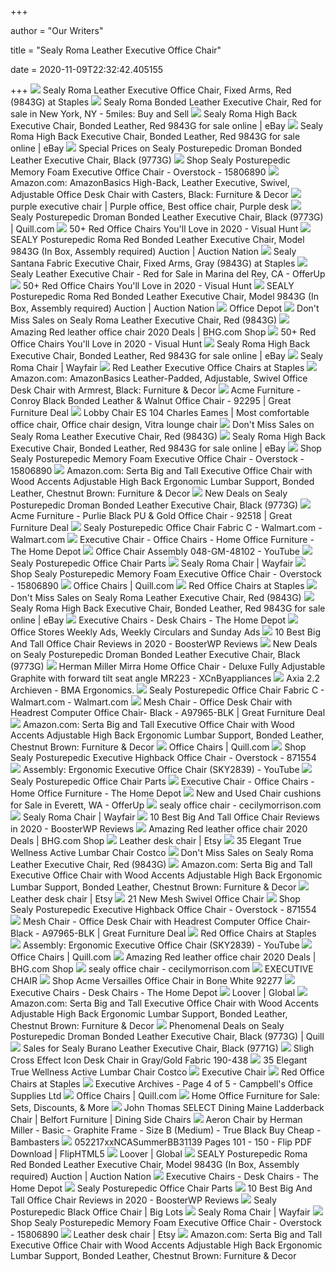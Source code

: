 +++
        
author = "Our Writers"
        
title = "Sealy Roma Leather Executive Office Chair"
        
date = 2020-11-09T22:32:42.405155
        
+++
[ ![](https://www.staples-3p.com/s7/is/image/Staples/sp48117494_sc7?wid=512&hei=512)](https://www.staples-3p.com/s7/is/image/Staples/sp48117494_sc7?wid=512&hei=512) Sealy Roma Leather Executive Office Chair, Fixed Arms, Red (9843G) at  Staples
[ ![](https://s.5milesapp.com/deleted/fivemiles/image/upload/h2x2yifucnwbew2j9zja/1450542966.jpg)](https://s.5milesapp.com/deleted/fivemiles/image/upload/h2x2yifucnwbew2j9zja/1450542966.jpg) Sealy Roma Bonded Leather Executive Chair, Red for sale in New York, NY -  5miles: Buy and Sell
[ ![](https://i.ebayimg.com/00/s/ODAwWDgwMA==/z/MDIAAOSwtMVeopB~/$_12.JPG?set_id=8800005007)](https://i.ebayimg.com/00/s/ODAwWDgwMA==/z/MDIAAOSwtMVeopB~/$_12.JPG?set_id=8800005007) Sealy Roma High Back Executive Chair, Bonded Leather, Red 9843G for sale  online | eBay
[ ![](https://i.ebayimg.com/images/g/ejQAAOSwGz9fViRh/s-l225.jpg)](https://i.ebayimg.com/images/g/ejQAAOSwGz9fViRh/s-l225.jpg) Sealy Roma High Back Executive Chair, Bonded Leather, Red 9843G for sale  online | eBay
[ ![](https://images.prod.meredith.com/product/c69765b8f30e8f6d3533a26e9a6c04e3/1557554132416/l/sealy-posturpedic-droman-executive-chair)](https://images.prod.meredith.com/product/c69765b8f30e8f6d3533a26e9a6c04e3/1557554132416/l/sealy-posturpedic-droman-executive-chair) Special Prices on Sealy Posturepedic Droman Bonded Leather Executive Chair,  Black (9773G)
[ ![](https://ak1.ostkcdn.com/images/products/15806890/Sealy-Posturepedic-Memory-Foam-Executive-Office-Chair-608c2ce4-e29b-4a4d-a237-c0d76883887c.jpg)](https://ak1.ostkcdn.com/images/products/15806890/Sealy-Posturepedic-Memory-Foam-Executive-Office-Chair-608c2ce4-e29b-4a4d-a237-c0d76883887c.jpg) Shop Sealy Posturepedic Memory Foam Executive Office Chair - Overstock -  15806890
[ ![](https://m.media-amazon.com/images/I/41ZExXTss7L._AC_SS350_.jpg)](https://m.media-amazon.com/images/I/41ZExXTss7L._AC_SS350_.jpg) Amazon.com: AmazonBasics High-Back, Leather Executive, Swivel, Adjustable Office  Desk Chair with Casters, Black: Furniture & Decor
[ ![](https://i.pinimg.com/originals/11/48/37/1148377f668eed3a2c23652cbea2138a.jpg)](https://i.pinimg.com/originals/11/48/37/1148377f668eed3a2c23652cbea2138a.jpg) purple executive chair | Purple office, Best office chair, Purple desk
[ ![](https://www.quill.com/is/image/Quill/sp60492363_s7?$img320$)](https://www.quill.com/is/image/Quill/sp60492363_s7?$img320$) Sealy Posturepedic Droman Bonded Leather Executive Chair, Black (9773G) |  Quill.com
[ ![](https://visualhunt.com/photos/11/executive-office-chair-pu-leather-racing-style-bucket-desk.jpg?s=pi)](https://visualhunt.com/photos/11/executive-office-chair-pu-leather-racing-style-bucket-desk.jpg?s=pi) 50+ Red Office Chairs You'll Love in 2020 - Visual Hunt
[ ![](https://diot0a7o18hoz.cloudfront.net/archive_images/1714/195005/195005_1884424.JPG)](https://diot0a7o18hoz.cloudfront.net/archive_images/1714/195005/195005_1884424.JPG) SEALY Posturepedic Roma Red Bonded Leather Executive Chair, Model 9843G (In  Box, Assembly required) Auction | Auction Nation
[ ![](https://www.staples-3p.com/s7/is/image/Staples/m003579094_sc7?$std$)](https://www.staples-3p.com/s7/is/image/Staples/m003579094_sc7?$std$) Sealy Santana Fabric Executive Chair, Fixed Arms, Gray (9843G) at Staples
[ ![](https://photos.offerup.com/xRXbK5fOEwIFTbeLUfmyZEUUdU4=/450x800/7873/787338bc327747d58ae024bcc9ea1f16.jpg)](https://photos.offerup.com/xRXbK5fOEwIFTbeLUfmyZEUUdU4=/450x800/7873/787338bc327747d58ae024bcc9ea1f16.jpg) Sealy Leather Executive Chair - Red for Sale in Marina del Rey, CA - OfferUp
[ ![](https://visualhunt.com/photos/11/hoxton-contemporary-style-red-leather-faced-executive.jpg?s=pi)](https://visualhunt.com/photos/11/hoxton-contemporary-style-red-leather-faced-executive.jpg?s=pi) 50+ Red Office Chairs You'll Love in 2020 - Visual Hunt
[ ![](https://diot0a7o18hoz.cloudfront.net/archive_images/1714/195005/195005_2505322.JPG)](https://diot0a7o18hoz.cloudfront.net/archive_images/1714/195005/195005_2505322.JPG) SEALY Posturepedic Roma Red Bonded Leather Executive Chair, Model 9843G (In  Box, Assembly required) Auction | Auction Nation
[ ![](https://media.officedepot.com/image/upload/b_rgb:FFFFFF,c_pad,dpr_1.0,f_auto,h_1333,q_auto,w_1000/c_pad,h_1333,w_1000/v1/products/620780/620780_p_sealy_high_back_leather_chair_headrest?pgw=1&pgwact=1)](https://media.officedepot.com/image/upload/b_rgb:FFFFFF,c_pad,dpr_1.0,f_auto,h_1333,q_auto,w_1000/c_pad,h_1333,w_1000/v1/products/620780/620780_p_sealy_high_back_leather_chair_headrest?pgw=1&pgwact=1) Office Depot
[ ![](https://images.prod.meredith.com/product/abef6172f7a78dde934a604150ad1c53/1596794729438/m/acme-dudley-executive-office-chair-in-rust-top-grain-leather-modern-and-contemporary-red-adjustable-height-leather-executive-chairs-assembly)](https://images.prod.meredith.com/product/abef6172f7a78dde934a604150ad1c53/1596794729438/m/acme-dudley-executive-office-chair-in-rust-top-grain-leather-modern-and-contemporary-red-adjustable-height-leather-executive-chairs-assembly) Don't Miss Sales on Sealy Roma Leather Executive Chair, Red (9843G)
[ ![](https://images.prod.meredith.com/product/1ee71011abeb4d367f9af8d64f28eecf/1596794849594/m/acme-haggar-executive-office-chair-in-vintage-red-top-grain-leather-modern-and-contemporary-red-adjustable-height-leather-executive-chairs)](https://images.prod.meredith.com/product/1ee71011abeb4d367f9af8d64f28eecf/1596794849594/m/acme-haggar-executive-office-chair-in-vintage-red-top-grain-leather-modern-and-contemporary-red-adjustable-height-leather-executive-chairs) Amazing Red leather office chair 2020 Deals | BHG.com Shop
[ ![](https://visualhunt.com/photos/11/devoko-ergonomic-gaming-chair-racing-style-adjustable-height-high-back-pc-computer-chair-with-headrest-and-lumbar-massage-support-executive-office-chair.jpg?s=pi)](https://visualhunt.com/photos/11/devoko-ergonomic-gaming-chair-racing-style-adjustable-height-high-back-pc-computer-chair-with-headrest-and-lumbar-massage-support-executive-office-chair.jpg?s=pi) 50+ Red Office Chairs You'll Love in 2020 - Visual Hunt
[ ![](https://i.ebayimg.com/images/g/yxAAAOSw8vtfgWEK/s-l225.jpg)](https://i.ebayimg.com/images/g/yxAAAOSw8vtfgWEK/s-l225.jpg) Sealy Roma High Back Executive Chair, Bonded Leather, Red 9843G for sale  online | eBay
[ ![](https://secure.img1-fg.wfcdn.com/im/70391315/resize-h600-w600%5Ecompr-r85/1244/124431751/Roma+Patio+Chair+with+Sunbrella+Cushions.jpg)](https://secure.img1-fg.wfcdn.com/im/70391315/resize-h600-w600%5Ecompr-r85/1244/124431751/Roma+Patio+Chair+with+Sunbrella+Cushions.jpg) Sealy Roma Chair | Wayfair
[ ![](https://www.staples-3p.com/s7/is/image/Staples/sp81611514_sc7?$std$)](https://www.staples-3p.com/s7/is/image/Staples/sp81611514_sc7?$std$) Red Leather Executive Office Chairs at Staples
[ ![](https://m.media-amazon.com/images/I/61qsnl-61ML._AC_UL400_.jpg)](https://m.media-amazon.com/images/I/61qsnl-61ML._AC_UL400_.jpg) Amazon.com: AmazonBasics Leather-Padded, Adjustable, Swivel Office Desk  Chair with Armrest, Black: Furniture & Decor
[ ![](https://greatfurnituredeal.com/media/catalog/product/cache/96ecf088ce8f63d57cd5da7bc572a359/9/2/92295.jpg)](https://greatfurnituredeal.com/media/catalog/product/cache/96ecf088ce8f63d57cd5da7bc572a359/9/2/92295.jpg) Acme Furniture - Conroy Black Bonded Leather & Walnut Office Chair - 92295  | Great Furniture Deal
[ ![](https://i.pinimg.com/originals/32/bd/25/32bd25dd50e58569dabc841e086c4bbf.jpg)](https://i.pinimg.com/originals/32/bd/25/32bd25dd50e58569dabc841e086c4bbf.jpg) Lobby Chair ES 104 Charles Eames | Most comfortable office chair, Office  chair design, Vitra lounge chair
[ ![](https://assets.marthastewart.com/styles/wmax-570/d38/wood-desk-with-red-chair-8351-1fdd9c97/wood-desk-with-red-chair-8351-1fdd9c97_sq.jpg)](https://assets.marthastewart.com/styles/wmax-570/d38/wood-desk-with-red-chair-8351-1fdd9c97/wood-desk-with-red-chair-8351-1fdd9c97_sq.jpg) Don't Miss Sales on Sealy Roma Leather Executive Chair, Red (9843G)
[ ![](https://i.ebayimg.com/images/g/LTgAAOSwUZdfGoWa/s-l225.jpg)](https://i.ebayimg.com/images/g/LTgAAOSwUZdfGoWa/s-l225.jpg) Sealy Roma High Back Executive Chair, Bonded Leather, Red 9843G for sale  online | eBay
[ ![](https://ak1.ostkcdn.com/images/products/15806890/Sealy-Posturepedic-Memory-Foam-Executive-Office-Chair-9545583b-72f9-4db0-9a6e-ac1ba94e51b1_600.jpg?impolicy=medium)](https://ak1.ostkcdn.com/images/products/15806890/Sealy-Posturepedic-Memory-Foam-Executive-Office-Chair-9545583b-72f9-4db0-9a6e-ac1ba94e51b1_600.jpg?impolicy=medium) Shop Sealy Posturepedic Memory Foam Executive Office Chair - Overstock -  15806890
[ ![](https://images-na.ssl-images-amazon.com/images/I/81KTdtl8dTL._AC_UL160_SR160,160_.jpg)](https://images-na.ssl-images-amazon.com/images/I/81KTdtl8dTL._AC_UL160_SR160,160_.jpg) Amazon.com: Serta Big and Tall Executive Office Chair with Wood Accents  Adjustable High Back Ergonomic Lumbar Support, Bonded Leather, Chestnut  Brown: Furniture & Decor
[ ![](https://images.prod.meredith.com/product/f22dc015ce1ac317427ba37150fccf5b/1580356814542/m/executive-bonded-leather-chair)](https://images.prod.meredith.com/product/f22dc015ce1ac317427ba37150fccf5b/1580356814542/m/executive-bonded-leather-chair) New Deals on Sealy Posturepedic Droman Bonded Leather Executive Chair,  Black (9773G)
[ ![](https://greatfurnituredeal.com/media/catalog/product/cache/96ecf088ce8f63d57cd5da7bc572a359/9/2/92518.jpg)](https://greatfurnituredeal.com/media/catalog/product/cache/96ecf088ce8f63d57cd5da7bc572a359/9/2/92518.jpg) Acme Furniture - Purlie Black PU & Gold Office Chair - 92518 | Great  Furniture Deal
[ ![](https://i5.walmartimages.com/asr/0184e7b0-e3e7-41ca-8bb1-a0217c40eae4_1.5c13febed8af4983525be3ae24f4d2b4.jpeg)](https://i5.walmartimages.com/asr/0184e7b0-e3e7-41ca-8bb1-a0217c40eae4_1.5c13febed8af4983525be3ae24f4d2b4.jpeg) Sealy Posturepedic Office Chair Fabric C - Walmart.com - Walmart.com
[ ![](https://images.homedepot-static.com/catalog/productImages/300/fc/fc5218e5-1c1f-4884-9fb7-1efcd499b4bd_300.jpg)](https://images.homedepot-static.com/catalog/productImages/300/fc/fc5218e5-1c1f-4884-9fb7-1efcd499b4bd_300.jpg) Executive Chair - Office Chairs - Home Office Furniture - The Home Depot
[ ![](https://i.ytimg.com/vi/KOFl7Gx5sBs/maxresdefault.jpg)](https://i.ytimg.com/vi/KOFl7Gx5sBs/maxresdefault.jpg) Office Chair Assembly 048-GM-48102 - YouTube
[ ![](http://www.goodofficechairs.com/images/sealy-posturepedic-office-chair-parts.jpg)](http://www.goodofficechairs.com/images/sealy-posturepedic-office-chair-parts.jpg) Sealy Posturepedic Office Chair Parts
[ ![](https://secure.img1-fg.wfcdn.com/im/23942184/resize-h310-w310%5Ecompr-r85/3713/37137778/roma-side-chair.jpg)](https://secure.img1-fg.wfcdn.com/im/23942184/resize-h310-w310%5Ecompr-r85/3713/37137778/roma-side-chair.jpg) Sealy Roma Chair | Wayfair
[ ![](https://ak1.ostkcdn.com/images/products/15806890/Sealy-Posturepedic-Memory-Foam-Executive-Office-Chair-a1d73931-15bd-4a71-bd4b-529da7b62048.jpg)](https://ak1.ostkcdn.com/images/products/15806890/Sealy-Posturepedic-Memory-Foam-Executive-Office-Chair-a1d73931-15bd-4a71-bd4b-529da7b62048.jpg) Shop Sealy Posturepedic Memory Foam Executive Office Chair - Overstock -  15806890
[ ![](https://www.quill.com/is/image/Quill/sp9611226_s7?$156$)](https://www.quill.com/is/image/Quill/sp9611226_s7?$156$) Office Chairs | Quill.com
[ ![](https://www.staples-3p.com/s7/is/image/Staples/sp41817368_sc7?$std$)](https://www.staples-3p.com/s7/is/image/Staples/sp41817368_sc7?$std$) Red Office Chairs at Staples
[ ![](https://images.prod.meredith.com/product/2511488cba85d982a58c8c70eb255a5a/1596189845986/m/serta-hannah-i-bonded-leather-executive-chair-biscuit-43670g)](https://images.prod.meredith.com/product/2511488cba85d982a58c8c70eb255a5a/1596189845986/m/serta-hannah-i-bonded-leather-executive-chair-biscuit-43670g) Don't Miss Sales on Sealy Roma Leather Executive Chair, Red (9843G)
[ ![](https://i.ebayimg.com/images/g/FoMAAOSwOh1ekXME/s-l225.jpg)](https://i.ebayimg.com/images/g/FoMAAOSwOh1ekXME/s-l225.jpg) Sealy Roma High Back Executive Chair, Bonded Leather, Red 9843G for sale  online | eBay
[ ![](https://images.homedepot-static.com/productImages/03f1c27a-b925-48a9-afb5-f047c7057966/svn/black-boss-office-executive-chairs-b7501-64_400_compressed.jpg)](https://images.homedepot-static.com/productImages/03f1c27a-b925-48a9-afb5-f047c7057966/svn/black-boss-office-executive-chairs-b7501-64_400_compressed.jpg) Executive Chairs - Desk Chairs - The Home Depot
[ ![](http://www.iweeklyads.com/wp-content/uploads/2018/03/Staples_March4_2018-200x200.jpg)](http://www.iweeklyads.com/wp-content/uploads/2018/03/Staples_March4_2018-200x200.jpg) Office Stores Weekly Ads, Weekly Circulars and Sunday Ads
[ ![](https://boosterwp.com/reviews/wp-content/uploads/2020/01/B0116W5B5O.jpg)](https://boosterwp.com/reviews/wp-content/uploads/2020/01/B0116W5B5O.jpg) 10 Best Big And Tall Office Chair Reviews in 2020 - BoosterWP Reviews
[ ![](https://images.prod.meredith.com/product/41a627ee06211948851357aac4e944a6/1601784127526/m/executive-bonded-leather-chair)](https://images.prod.meredith.com/product/41a627ee06211948851357aac4e944a6/1601784127526/m/executive-bonded-leather-chair) New Deals on Sealy Posturepedic Droman Bonded Leather Executive Chair,  Black (9773G)
[ ![](http://tinyurl.com/albx8q/51tgSYL91ML.jpg)](http://tinyurl.com/albx8q/51tgSYL91ML.jpg) Herman Miller Mirra Home Office Chair - Deluxe Fully Adjustable Graphite  with forward tilt seat angle MR223 - XCnByappliances
[ ![](https://www.bma-ergonomics.com/en/wp-content/uploads/2015/01/axia-2-2-white-side-red-2.jpg)](https://www.bma-ergonomics.com/en/wp-content/uploads/2015/01/axia-2-2-white-side-red-2.jpg) Axia 2.2 Archieven - BMA Ergonomics.
[ ![](https://i5.walmartimages.com/asr/8c81218b-c110-4492-9892-17a9a8ead99f_1.b0d6c4c9de5256b125ea04d699978a74.jpeg)](https://i5.walmartimages.com/asr/8c81218b-c110-4492-9892-17a9a8ead99f_1.b0d6c4c9de5256b125ea04d699978a74.jpeg) Sealy Posturepedic Office Chair Fabric C - Walmart.com - Walmart.com
[ ![](https://greatfurnituredeal.com/media/catalog/product/cache/96ecf088ce8f63d57cd5da7bc572a359/9/7/97055146-61c0-455d-936e-607c4f5965c1_1.debb17262bb873dcc1a64722384132e4.jpeg)](https://greatfurnituredeal.com/media/catalog/product/cache/96ecf088ce8f63d57cd5da7bc572a359/9/7/97055146-61c0-455d-936e-607c4f5965c1_1.debb17262bb873dcc1a64722384132e4.jpeg) Mesh Chair - Office Desk Chair with Headrest Computer Office Chair- Black -  A97965-BLK | Great Furniture Deal
[ ![](https://m.media-amazon.com/images/I/81STnAcAJPL._AC_UL400_.jpg)](https://m.media-amazon.com/images/I/81STnAcAJPL._AC_UL400_.jpg) Amazon.com: Serta Big and Tall Executive Office Chair with Wood Accents  Adjustable High Back Ergonomic Lumbar Support, Bonded Leather, Chestnut  Brown: Furniture & Decor
[ ![](https://www.quill.com/is/image/Quill/sp20343416_s7?$156$)](https://www.quill.com/is/image/Quill/sp20343416_s7?$156$) Office Chairs | Quill.com
[ ![](https://ak1.ostkcdn.com/images/products/P957362.jpg)](https://ak1.ostkcdn.com/images/products/P957362.jpg) Shop Sealy Posturepedic Executive Highback Office Chair - Overstock - 871554
[ ![](https://i.ytimg.com/vi/s6tSBINNpD0/maxresdefault.jpg)](https://i.ytimg.com/vi/s6tSBINNpD0/maxresdefault.jpg) Assembly: Ergonomic Executive Office Chair (SKY2839) - YouTube
[ ![](http://www.goodofficechairs.com/images/serta-sealy-posturepedic-office-chair-parts.jpg)](http://www.goodofficechairs.com/images/serta-sealy-posturepedic-office-chair-parts.jpg) Sealy Posturepedic Office Chair Parts
[ ![](https://images.homedepot-static.com/productImages/f316b13d-6e14-404a-854e-1888c191d8ce/svn/gray-techni-mobili-executive-chairs-rta-2023-gry-64_400.jpg)](https://images.homedepot-static.com/productImages/f316b13d-6e14-404a-854e-1888c191d8ce/svn/gray-techni-mobili-executive-chairs-rta-2023-gry-64_400.jpg) Executive Chair - Office Chairs - Home Office Furniture - The Home Depot
[ ![](https://photos.offerup.com/TDlqB9N_J7OmJ188nVs0G_h3_Ig=/300x400/eec6/eec6efb651ea4303a998f266a83bac07.jpg)](https://photos.offerup.com/TDlqB9N_J7OmJ188nVs0G_h3_Ig=/300x400/eec6/eec6efb651ea4303a998f266a83bac07.jpg) New and Used Chair cushions for Sale in Everett, WA - OfferUp
[ ![](https://i.pinimg.com/564x/82/f0/2b/82f02bbd72c8831f2691eeb884cd9748.jpg)](https://i.pinimg.com/564x/82/f0/2b/82f02bbd72c8831f2691eeb884cd9748.jpg)     sealy office chair - cecilymorrison.com
[ ![](https://secure.img1-fg.wfcdn.com/im/04577030/resize-h160-w160%5Ecompr-r85/1155/115581406/Roma+Patio+Chair+with+Cushions.jpg)](https://secure.img1-fg.wfcdn.com/im/04577030/resize-h160-w160%5Ecompr-r85/1155/115581406/Roma+Patio+Chair+with+Cushions.jpg) Sealy Roma Chair | Wayfair
[ ![](https://boosterwp.com/reviews/wp-content/uploads/2020/01/B072X6BZCV.jpg)](https://boosterwp.com/reviews/wp-content/uploads/2020/01/B072X6BZCV.jpg) 10 Best Big And Tall Office Chair Reviews in 2020 - BoosterWP Reviews
[ ![](https://images.prod.meredith.com/product/259c619271a5a9fce178f8cf3991d82b/1598133706855/m/red-barrel-studio-brookline-task-chair-secm5165-upholstery-material-black-executive-leather)](https://images.prod.meredith.com/product/259c619271a5a9fce178f8cf3991d82b/1598133706855/m/red-barrel-studio-brookline-task-chair-secm5165-upholstery-material-black-executive-leather) Amazing Red leather office chair 2020 Deals | BHG.com Shop
[ ![](https://i.etsystatic.com/21161763/c/600/476/0/123/il/68f61c/2595565068/il_340x270.2595565068_feig.jpg)](https://i.etsystatic.com/21161763/c/600/476/0/123/il/68f61c/2595565068/il_340x270.2595565068_feig.jpg) Leather desk chair | Etsy
[ ![](https://lh6.googleusercontent.com/proxy/miJ55QN-pkKslzjckGzxUVXV331mLw46HIUhMKn_gl6Bp1AWdh7XVZXFzCdjvJ-_j54SOck2_9oiHNQcjZIYeKlW79Jfd2UUU4OnnIcFFMPOkdpr4wqjrYyDEDoh_1U39ShDc7IOaU0XOs15VzZRvjYRFg-f01__SgMo749CiH-v9AwPL9zOg6mU1hDPdJTYbO3tC8y85jj1k7d604SunmInXcGM_x5M77tzV5TW-55i49Om2WR5FKNw4ANQwGsfz9pMt5GGnkxCwRKt5O3EuXaqjaKt39PGW33YvVSaThuLPA=w1200-h630-p-k-no-nu)](https://lh6.googleusercontent.com/proxy/miJ55QN-pkKslzjckGzxUVXV331mLw46HIUhMKn_gl6Bp1AWdh7XVZXFzCdjvJ-_j54SOck2_9oiHNQcjZIYeKlW79Jfd2UUU4OnnIcFFMPOkdpr4wqjrYyDEDoh_1U39ShDc7IOaU0XOs15VzZRvjYRFg-f01__SgMo749CiH-v9AwPL9zOg6mU1hDPdJTYbO3tC8y85jj1k7d604SunmInXcGM_x5M77tzV5TW-55i49Om2WR5FKNw4ANQwGsfz9pMt5GGnkxCwRKt5O3EuXaqjaKt39PGW33YvVSaThuLPA=w1200-h630-p-k-no-nu) 35 Elegant True Wellness Active Lumbar Chair Costco
[ ![](https://images.prod.meredith.com/product/7edc5b6ce3316687dc607f4c295ee5ca/1576927983409/m/eurotech-ergohuman-ergonomic-executive-leather-chair-ergonomic-executive-leather-chair-black)](https://images.prod.meredith.com/product/7edc5b6ce3316687dc607f4c295ee5ca/1576927983409/m/eurotech-ergohuman-ergonomic-executive-leather-chair-ergonomic-executive-leather-chair-black) Don't Miss Sales on Sealy Roma Leather Executive Chair, Red (9843G)
[ ![](https://images-na.ssl-images-amazon.com/images/I/419op6fzYKL._AC_UL320_SR228,320_.jpg)](https://images-na.ssl-images-amazon.com/images/I/419op6fzYKL._AC_UL320_SR228,320_.jpg) Amazon.com: Serta Big and Tall Executive Office Chair with Wood Accents  Adjustable High Back Ergonomic Lumbar Support, Bonded Leather, Chestnut  Brown: Furniture & Decor
[ ![](https://i.etsystatic.com/21161763/c/2500/1987/0/373/il/90275a/2653729317/il_340x270.2653729317_624v.jpg)](https://i.etsystatic.com/21161763/c/2500/1987/0/373/il/90275a/2653729317/il_340x270.2653729317_624v.jpg) Leather desk chair | Etsy
[ ![](https://master.buerostuhl24.eu/out/pictures/360/670900/00/001.jpg)](https://master.buerostuhl24.eu/out/pictures/360/670900/00/001.jpg) 21 New Mesh Swivel Office Chair
[ ![](https://ak1.ostkcdn.com/images/products/3/MLA957362.jpg?impolicy=medium)](https://ak1.ostkcdn.com/images/products/3/MLA957362.jpg?impolicy=medium) Shop Sealy Posturepedic Executive Highback Office Chair - Overstock - 871554
[ ![](https://greatfurnituredeal.com/media/catalog/product/cache/d21abacb3901e261c81c8ad82348108a/d/d/dd67dc4f-e646-42db-be21-0aef1a620070_1.cb84d6d68a987007787b5796c3ee5087.jpeg)](https://greatfurnituredeal.com/media/catalog/product/cache/d21abacb3901e261c81c8ad82348108a/d/d/dd67dc4f-e646-42db-be21-0aef1a620070_1.cb84d6d68a987007787b5796c3ee5087.jpeg) Mesh Chair - Office Desk Chair with Headrest Computer Office Chair- Black -  A97965-BLK | Great Furniture Deal
[ ![](https://www.staples-3p.com/s7/is/image/Staples/s1029406_sc7?$std$)](https://www.staples-3p.com/s7/is/image/Staples/s1029406_sc7?$std$) Red Office Chairs at Staples
[ ![](https://i.ytimg.com/vi/s6tSBINNpD0/hqdefault.jpg)](https://i.ytimg.com/vi/s6tSBINNpD0/hqdefault.jpg) Assembly: Ergonomic Executive Office Chair (SKY2839) - YouTube
[ ![](https://www.quill.com/is/image/Quill/s1186328_s7?$156$)](https://www.quill.com/is/image/Quill/s1186328_s7?$156$) Office Chairs | Quill.com
[ ![](https://images.prod.meredith.com/product/bb964ac73ef7468bfbbbaf2fcd562c00/1576928486315/m/homcom-high-back-reclining-pu-leather-executive-home-office-chair-with-retractable-footrest-red-high-back)](https://images.prod.meredith.com/product/bb964ac73ef7468bfbbbaf2fcd562c00/1576928486315/m/homcom-high-back-reclining-pu-leather-executive-home-office-chair-with-retractable-footrest-red-high-back) Amazing Red leather office chair 2020 Deals | BHG.com Shop
[ ![](https://www.onedayonly.co.za/resources/images/products/415762.jpg?v=202007090005)](https://www.onedayonly.co.za/resources/images/products/415762.jpg?v=202007090005)     sealy office chair - cecilymorrison.com
[ ![](x-raw-image:///156864925d1fc0214ee30ab3e5ce049fa3286892957da8042c90bac68c1447bc)](x-raw-image:///156864925d1fc0214ee30ab3e5ce049fa3286892957da8042c90bac68c1447bc) EXECUTIVE CHAIR
[ ![](https://emmamason.com/pub/media/catalog/product/cache/b5610663158c5133b9d15cbb4e20d947/9/2/92277_l.jpg)](https://emmamason.com/pub/media/catalog/product/cache/b5610663158c5133b9d15cbb4e20d947/9/2/92277_l.jpg) Shop Acme Versailles Office Chair in Bone White 92277
[ ![](https://images.homedepot-static.com/productImages/5368bdee-9b1f-4daa-8cc9-dd8b8fb70242/svn/vintage-whiskey-acme-furniture-executive-chairs-92416-64_400_compressed.jpg)](https://images.homedepot-static.com/productImages/5368bdee-9b1f-4daa-8cc9-dd8b8fb70242/svn/vintage-whiskey-acme-furniture-executive-chairs-92416-64_400_compressed.jpg) Executive Chairs - Desk Chairs - The Home Depot
[ ![](https://www.globalfurnituregroup.com/assets/generated_images/series/models/257/257-0.jpg)](https://www.globalfurnituregroup.com/assets/generated_images/series/models/257/257-0.jpg) Loover | Global
[ ![](https://images-na.ssl-images-amazon.com/images/I/514Pze%2BARuL._AC_.jpg)](https://images-na.ssl-images-amazon.com/images/I/514Pze%2BARuL._AC_.jpg) Amazon.com: Serta Big and Tall Executive Office Chair with Wood Accents  Adjustable High Back Ergonomic Lumbar Support, Bonded Leather, Chestnut  Brown: Furniture & Decor
[ ![](https://images.prod.meredith.com/product/28f6e20df22a1a2f8b5e7aea5f7ffa64/1581415330784/m/serta-bonded-leather-executive-chair-black-chr200097-quill)](https://images.prod.meredith.com/product/28f6e20df22a1a2f8b5e7aea5f7ffa64/1581415330784/m/serta-bonded-leather-executive-chair-black-chr200097-quill) Phenomenal Deals on Sealy Posturepedic Droman Bonded Leather Executive Chair,  Black (9773G) | Quill
[ ![](https://images.prod.meredith.com/product/f878e5a9d218ad2a7cdc29432046a0b7/1576928979677/m/ergonomic-black-leather-executive-office-chair-black)](https://images.prod.meredith.com/product/f878e5a9d218ad2a7cdc29432046a0b7/1576928979677/m/ergonomic-black-leather-executive-office-chair-black) Sales for Sealy Burano Leather Executive Chair, Black (9771G)
[ ![](https://emmamason.com/pub/media/catalog/product/cache/0bbf680c47807535826f3e258006f641/1/9/190_438_4109_71_front_silo.jpg)](https://emmamason.com/pub/media/catalog/product/cache/0bbf680c47807535826f3e258006f641/1/9/190_438_4109_71_front_silo.jpg) Sligh Cross Effect Icon Desk Chair in Gray/Gold Fabric 190-438
[ ![](https://4.bp.blogspot.com/-AbSlyoUaogM/WD2gfPbxLDI/AAAAAAAAKXo/9QqxyAA5RGgV5zQpqisUbUwHw0fveGChgCLcB/s1600/costco-true-innovations-true-wellness-active-lumbar-chair-733288.JPG)](https://4.bp.blogspot.com/-AbSlyoUaogM/WD2gfPbxLDI/AAAAAAAAKXo/9QqxyAA5RGgV5zQpqisUbUwHw0fveGChgCLcB/s1600/costco-true-innovations-true-wellness-active-lumbar-chair-733288.JPG) 35 Elegant True Wellness Active Lumbar Chair Costco
[ ![](x-raw-image:///669172c50a1a756da75d1787e09e8f5060f7c96ec7262ed0e93d9cc4abe50e64)](x-raw-image:///669172c50a1a756da75d1787e09e8f5060f7c96ec7262ed0e93d9cc4abe50e64) Executive Chair
[ ![](https://www.staples-3p.com/s7/is/image/Staples/sp35442584_sc7?$std$)](https://www.staples-3p.com/s7/is/image/Staples/sp35442584_sc7?$std$) Red Office Chairs at Staples
[ ![](http://www.campbellsofficesupplies.net/wp-content/uploads/sites/111/2016/11/43809-1-400x400.jpg)](http://www.campbellsofficesupplies.net/wp-content/uploads/sites/111/2016/11/43809-1-400x400.jpg) Executive Archives - Page 4 of 5 - Campbell's Office Supplies Ltd
[ ![](https://www.quill.com/is/image/Quill/sp45458725_s7?$156$)](https://www.quill.com/is/image/Quill/sp45458725_s7?$156$) Office Chairs | Quill.com
[ ![](https://assets.roomstogo.com/gray_tiles_office_chairs_945x661__1_.png?cache-id=deff84269a66637d942402d6ad5c61c4)](https://assets.roomstogo.com/gray_tiles_office_chairs_945x661__1_.png?cache-id=deff84269a66637d942402d6ad5c61c4) Home Office Furniture for Sale: Sets, Discounts, & More
[ ![](https://imageresizer.furnituredealer.net/img/remote/images.furnituredealer.net/img/products%2Fjohn_thomas%2Fcolor%2Fselect_c-217b-b.jpg?width=878&height=600&scale=both&trim.threshold=80)](https://imageresizer.furnituredealer.net/img/remote/images.furnituredealer.net/img/products%2Fjohn_thomas%2Fcolor%2Fselect_c-217b-b.jpg?width=878&height=600&scale=both&trim.threshold=80) John Thomas SELECT Dining Maine Ladderback Chair | Belfort Furniture |  Dining Side Chairs
[ ![](http://ecx.images-amazon.com/images/I/41CKLwLdCzL.jpg)](http://ecx.images-amazon.com/images/I/41CKLwLdCzL.jpg) Aeron Chair by Herman Miller - Basic - Graphite Frame - Size B (Medium) -  True Black Buy Cheap - Bambasters
[ ![](https://online.fliphtml5.com/rybk/refu/files/page/102.jpg)](https://online.fliphtml5.com/rybk/refu/files/page/102.jpg) 052217xxNCASummerBB31139 Pages 101 - 150 - Flip PDF Download | FlipHTML5
[ ![](https://www.globalfurnituregroup.com/assets/generated_images/series/models/264/264-0.jpg)](https://www.globalfurnituregroup.com/assets/generated_images/series/models/264/264-0.jpg) Loover | Global
[ ![](https://diot0a7o18hoz.cloudfront.net/archive_images/1714/195005/195005_4506381.JPG)](https://diot0a7o18hoz.cloudfront.net/archive_images/1714/195005/195005_4506381.JPG) SEALY Posturepedic Roma Red Bonded Leather Executive Chair, Model 9843G (In  Box, Assembly required) Auction | Auction Nation
[ ![](https://images.homedepot-static.com/productImages/e85f8777-cb30-4fbc-a160-e0083685d488/svn/black-boss-office-executive-chairs-b8106-64_400_compressed.jpg)](https://images.homedepot-static.com/productImages/e85f8777-cb30-4fbc-a160-e0083685d488/svn/black-boss-office-executive-chairs-b8106-64_400_compressed.jpg) Executive Chairs - Desk Chairs - The Home Depot
[ ![](http://www.goodofficechairs.com/images/classic-sealy-posturepedic-office-chair-parts.jpg)](http://www.goodofficechairs.com/images/classic-sealy-posturepedic-office-chair-parts.jpg) Sealy Posturepedic Office Chair Parts
[ ![](https://boosterwp.com/reviews/wp-content/uploads/2020/01/B01MRZ02TL.jpg)](https://boosterwp.com/reviews/wp-content/uploads/2020/01/B01MRZ02TL.jpg) 10 Best Big And Tall Office Chair Reviews in 2020 - BoosterWP Reviews
[ ![](https://images.biglots.com/Black+Sealy+Posturepedic+Office+Chair+lifestyle?set=imageURL%5B%2Fimages%2Fproduct%2F58%2F810383576-9.jpg%5D,env%5Bprod%5D,nocache%5Btrue%5D,ver%5B1%5D,profile%5Bpdp_main_med%5D&call=url%5Bfile:biglots/product.chain%5D)](https://images.biglots.com/Black+Sealy+Posturepedic+Office+Chair+lifestyle?set=imageURL%5B%2Fimages%2Fproduct%2F58%2F810383576-9.jpg%5D,env%5Bprod%5D,nocache%5Btrue%5D,ver%5B1%5D,profile%5Bpdp_main_med%5D&call=url%5Bfile:biglots/product.chain%5D) Sealy Posturepedic Black Office Chair | Big Lots
[ ![](https://secure.img1-fg.wfcdn.com/im/32130378/resize-h310-w310%5Ecompr-r85/8430/84309724/roma-reclining-chaise-lounge-with-cushion.jpg)](https://secure.img1-fg.wfcdn.com/im/32130378/resize-h310-w310%5Ecompr-r85/8430/84309724/roma-reclining-chaise-lounge-with-cushion.jpg) Sealy Roma Chair | Wayfair
[ ![](https://ak1.ostkcdn.com/images/products/15806890/Sealy-Posturepedic-Memory-Foam-Executive-Office-Chair-db45aa5e-4c53-444d-bc5f-7097c00beab2.jpg)](https://ak1.ostkcdn.com/images/products/15806890/Sealy-Posturepedic-Memory-Foam-Executive-Office-Chair-db45aa5e-4c53-444d-bc5f-7097c00beab2.jpg) Shop Sealy Posturepedic Memory Foam Executive Office Chair - Overstock -  15806890
[ ![](https://i.etsystatic.com/20343052/c/2100/1669/0/107/il/94771d/2484566445/il_340x270.2484566445_qhdw.jpg)](https://i.etsystatic.com/20343052/c/2100/1669/0/107/il/94771d/2484566445/il_340x270.2484566445_qhdw.jpg) Leather desk chair | Etsy
[ ![](https://images-na.ssl-images-amazon.com/images/I/41o8v7Qr9HL._AC_.jpg)](https://images-na.ssl-images-amazon.com/images/I/41o8v7Qr9HL._AC_.jpg) Amazon.com: Serta Big and Tall Executive Office Chair with Wood Accents  Adjustable High Back Ergonomic Lumbar Support, Bonded Leather, Chestnut  Brown: Furniture & Decor
